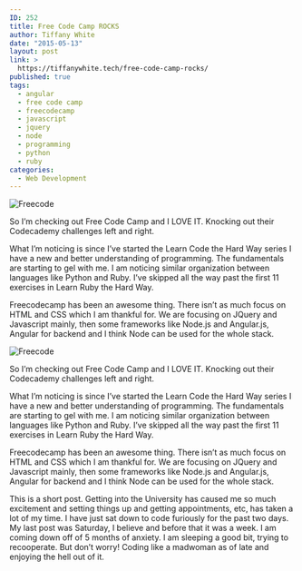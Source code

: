```yaml
---
ID: 252
title: Free Code Camp ROCKS
author: Tiffany White
date: "2015-05-13"
layout: post
link: >
  https://tiffanywhite.tech/free-code-camp-rocks/
published: true
tags:
  - angular
  - free code camp
  - freecodecamp
  - javascript
  - jquery
  - node
  - programming
  - python
  - ruby
categories:
  - Web Development
---
```



<img class=" alignright" src="http://helloburgh.me/wp-content/uploads/2015/05/wpid-camper-image-placeholder.png" alt="Freecode" />

So I’m checking out Free Code Camp and I LOVE IT. Knocking out their Codecademy challenges left and right.

What I’m noticing is since I’ve started the Learn Code the Hard Way series I have a new and better understanding of programming. The fundamentals are starting to gel with me. I am noticing similar organization between languages like Python and Ruby. I’ve skipped all the way past the first 11 exercises in Learn Ruby the Hard Way.

Freecodecamp has been an awesome thing. There isn’t as much focus on HTML and CSS which I am thankful for. We are focusing on JQuery and Javascript mainly, then some frameworks like Node.js and Angular.js, Angular for backend and I think Node can be used for the whole stack.




<img class=" alignright" src="http://helloburgh.me/wp-content/uploads/2015/05/wpid-camper-image-placeholder.png" alt="Freecode" />

So I’m checking out Free Code Camp and I LOVE IT. Knocking out their Codecademy challenges left and right.

What I’m noticing is since I’ve started the Learn Code the Hard Way series I have a new and better understanding of programming. The fundamentals are starting to gel with me. I am noticing similar organization between languages like Python and Ruby. I’ve skipped all the way past the first 11 exercises in Learn Ruby the Hard Way.

Freecodecamp has been an awesome thing. There isn’t as much focus on HTML and CSS which I am thankful for. We are focusing on JQuery and Javascript mainly, then some frameworks like Node.js and Angular.js, Angular for backend and I think Node can be used for the whole stack.





This is a short post. Getting into the University has caused me so much excitement and setting things up and getting appointments, etc, has taken a lot of my time. I have just sat down to code furiously for the past two days. My last post was Saturday, I believe and before that it was a week. I am coming down off of 5 months of anxiety. I am sleeping a good bit, trying to recooperate. But don’t worry! Coding like a madwoman as of late and enjoying the hell out of it.